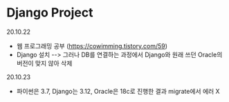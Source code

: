 # Django Project

20.10.22
- 웹 프로그래밍 공부 (https://cowimming.tistory.com/59)
- Django 설치 --> 그러나 DB를 연결하는 과정에서 Django와 원래 쓰던 Oracle의 버전이 맞지 않아 삭제

20.10.23
- 파이썬은 3.7, Django는 3.12, Oracle은 18c로 진행한 결과 migrate에서 에러 X
